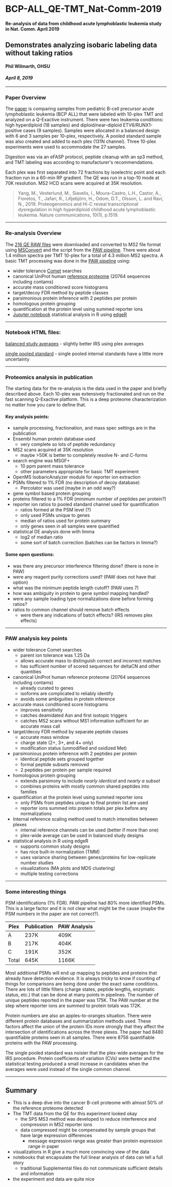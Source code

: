 # BCP-ALL_QE-TMT_Nat-Comm-2019

#### Re-analysis of data from childhood acute lymphoblastic leukemia study in Nat. Comm. April 2019

## Demonstrates analyzing isobaric labeling data without taking ratios

#### Phil Wilmarth, OHSU
#### _April 8, 2019_

---

### Paper Overview

The [paper](https://www.nature.com/articles/s41467-019-09469-3) is comparing samples from pediatric B-cell precursor acute lymphoblastic leukemia (BCP ALL) that were labeled with 10-plex TMT and analyzed on a Q-Exactive instrument. There were two leukemia conditions: high hyperdiploid (18 samples) and diploid/near-diploid ETV6/RUNX1-positive cases (9 samples). Samples were allocated in a balanced design with 6 and 3 samples per 10-plex, respectively. A pooled standard sample was also created and added to each plex (131N channel). Three 10-plex experiments were used to accommodate the 27 samples.

Digestion was via an eFASP protocol, peptide cleanup with an sp3 method, and TMT labeling was according to manufacturer's recommendations.

Each plex was first separated into 72 fractions by isoelectric point and each fraction run in a 60-min RP gradient. The QE was run in a top-10 mode at 70K resolution. MS2 HCD scans were acquired at 35K resolution.

> Yang, M., Vesterlund, M., Siavelis, I., Moura-Castro, L.H., Castor, A., Fioretos, T., Jafari, R., Lilljebjörn, H., Odom, D.T., Olsson, L. and Ravi, N., 2019. Proteogenomics and Hi-C reveal transcriptional dysregulation in high hyperdiploid childhood acute lymphoblastic leukemia. Nature communications, 10(1), p.1519.

---

### Re-analysis Overview

The [216 QE RAW files](https://www.ebi.ac.uk/pride/archive/projects/PXD010175) were downloaded and converted to MS2 file format using [MSConvert](http://proteowizard.sourceforge.net/) and the script from the [PAW pipeline](https://github.com/pwilmart/PAW_pipeline.git). There were about 1.4 million spectra per TMT 10-plex for a total of 4.3 million MS2 spectra. A basic TMT processing was done in the [PAW pipeline](https://github.com/pwilmart/PAW_pipeline.git) using:
- wider tolerance [Comet](http://comet-ms.sourceforge.net/) searches
- canonical UniProt human [reference proteome](https://github.com/pwilmart/fasta_utilities.git) (20764 sequences including contams)
- accurate mass conditioned score histograms
- target/decoy FDR method by peptide classes
- parsimonious protein inference with 2 peptides per protein
- homologous protein grouping
- quantification at the protein level using summed reporter ions
- [Jupyter notebook](https://jupyter.org/) statistical analysis in R using [edgeR](http://bioconductor.org/packages/release/bioc/html/edgeR.html)

---

### Notebook HTML files:

[balanced study averages](https://pwilmart.github.io/TMT_analysis_examples/Nat-Comm-2019_TMT_QE_averages.html) - slightly better IRS using plex averages

[single pooled standard](https://pwilmart.github.io/TMT_analysis_examples/Nat-Comm-2019_TMT_QE_pools.html) - single pooled internal standards have a little more uncertainty

---

### Proteomics analysis in publication

The starting data for the re-analysis is the data used in the paper and briefly described above. Each 10-plex was extensively fractionated and run on the fast scanning Q-Exactive platform. This is a deep proteome characterization no matter how you care to define that.

#### Key analysis points:
- sample processing, fractionation, and mass spec settings are in the publication
- Ensembl human protein database used
  - very complete so lots of peptide redundancy
- MS2 scans acquired at 35K resolution
  - maybe >50K is better to completely resolve N- and C-forms
- search engine was MSGF+
  - 10 ppm parent mass tolerance
  - other parameters appropriate for basic TMT experiment
- OpenMS IsobaricAnalyzer module for reporter ion extraction
- PSMs filtered to 1% FDR (no description of decoy database)
  - Percolator was used (maybe in an odd way?)
- gene symbol based protein grouping
- proteins filtered to a 1% FDR (minimum number of peptides per protein?)
- reporter ion ratios to pooled standard channel used for quantification
  - ratios formed at the PSM level (?)
  - only used PSMs unique to genes
  - median of ratios used for protein summary
  - only genes seen in all samples were quantified
- statistical DE analysis done with limma
  - log2 of median ratio
  - some sort of batch correction (batches can be factors in limma?)

#### Some open questions:

- was there any precursor interference filtering done? (there is none in PAW)
- were any reagent purity corrections used? (PAW does not have that option)
- what was the minimum peptide length cutoff? (PAW uses 7)
- how was ambiguity in protein to gene symbol mapping handled?
- were any sample loading type normalizations done before forming ratios?
- ratios to common channel should remove batch effects
  - were there any indications of batch effects? (IRS removes plex effects)

---

### PAW analysis key points

- wider tolerance Comet searches
  - parent ion tolerance was 1.25 Da
  - allows accurate mass to distinguish correct and incorrect matches
  - has sufficient number of scored sequences for deltaCN and other quantities
- canonical UniProt human reference proteome (20764 sequences including contams)
  - already curated to genes
  - isoforms are complicated to reliably identify
  - avoids some ambiguities in protein inference
- accurate mass conditioned score histograms
  - improves sensitivity
  - catches deamidated Asn and first isotopic triggers
  - catches MS2 scans without MS1 information sufficient for an accurate mass call  
- target/decoy FDR method by separate peptide classes
  - accurate mass window
  - charge state (2+, 3+, and 4+ only)
  - modification status (unmodified and oxidized Met)
- parsimonious protein inference with 2 peptides per protein
  - identical peptide sets grouped together
  - formal peptide subsets removed
  - 2 peptides per protein per sample required
- homologous protein grouping
  - extends parsimony to include *nearly identical* and *nearly a subset*
  - combines proteins with mostly common shared peptides into families
- quantification at the protein level using summed reporter ions
  - only PSMs from peptides unique to final protein list are used
  - reporter ions summed into protein totals per plex before any normalizations
- Internal reference scaling method used to match intensities between plexes
  - internal reference channels can be used (better if more than one)
  - plex-wide average can be used in balanced study designs
- statistical analysis in R using edgeR
  - supports common study designs
  - has nice built-in normalization (TMM)
  - uses variance sharing between genes/proteins for low-replicate number studies
  - visualizations (MA plots and MDS clustering)
  - multiple testing corrections

---

### Some interesting things

PSM identifications (1% FDR). PAW pipeline had 80% more identified PSMs. This is a large factor and it is not clear what might be the cause (maybe the PSM numbers in the paper are not correct?).

|Plex|Publication|PAW Analysis|
|----|-----------|------------|
|A|237K|409K|
|B|217K|404K|
|C|191K|352K|
|Total|645K|1166K|

Most additional PSMs will end up mapping to peptides and proteins that already have detection evidence. It is always tricky to know if counting of things for comparisons are being done under the exact same conditions. There are lots of little filters (charge states, peptide lengths, enzymatic status, etc.) that can be done at many points in pipelines. The number of unique peptides reported in the paper was 175K. The PAW number at the step where reporter ions are summed to protein totals was 172K.

Protein numbers are also an apples-to-oranges situation. There were different protein databases and summarization methods used. These factors affect the union of the protein IDs more strongly that they affect the intersection of identifications across the three plexes. The paper had 8480 quantifiable proteins seen in all samples. There were 8756 quantifiable proteins with the PAW processing.

The single pooled standard was noisier that the plex-wide averages for the IRS procedure. Protein coefficients of variation (CVs) were better and the statistical testing produced a small increase in candidates when the averages were used instead of the single common channel.

---

## Summary

- This is a deep dive into the cancer B-cell proteome with almost 50% of the reference proteome detected
- The TMT data from the QE for this experiment looked okay
  - the SPS MS3 method was developed to reduce interference and compression in MS2 reporter ions
  - data compressed might be compensated by sample groups that have large expression differences
    - message expression range was greater than protein expression range in paper
- visualizations in R give a much more convincing view of the data
- notebooks that encapsulate the full linear analysis of data can tell a full story
  - traditional Supplemental files do not communicate sufficient details and information
- the experiment and data are quite nice
